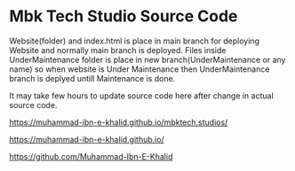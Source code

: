 # Mbk Tech Studio Source Code

Website(folder) and index.html is place in main branch for deploying Website and normally main branch is deployed.
Files inside UnderMaintenance folder is place in new branch(UnderMaintenance or any name) so when website is Under Maintenance 
then UnderMaintenance branch is deplyed untill Maintenance is done.

It may take few hours to update source code here after change in actual source code.

https://muhammad-ibn-e-khalid.github.io/mbktech.studios/

https://muhammad-ibn-e-khalid.github.io/

https://github.com/Muhammad-Ibn-E-Khalid

